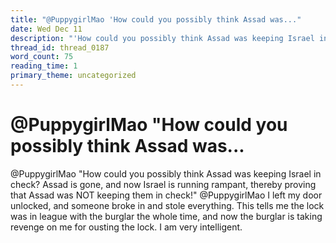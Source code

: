 ```yaml
---
title: "@PuppygirlMao 'How could you possibly think Assad was..."
date: Wed Dec 11
description: "'How could you possibly think Assad was keeping Israel in check?"
thread_id: thread_0187
word_count: 75
reading_time: 1
primary_theme: uncategorized
---
```


# @PuppygirlMao "How could you possibly think Assad was...

@PuppygirlMao "How could you possibly think Assad was keeping Israel in check? Assad is gone, and now Israel is running rampant, thereby proving that Assad was NOT keeping them in check!" @PuppygirlMao I left my door unlocked, and someone broke in and stole everything. This tells me the lock was in league with the burglar the whole time, and now the burglar is taking revenge on me for ousting the lock. I am very intelligent.